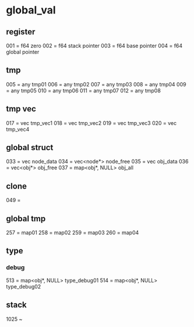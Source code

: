 # global_val

## register
001 = f64 zero
002 = f64 stack pointer
003 = f64 base pointer
004 = f64 global pointer

## tmp
005 = any tmp01
006 = any tmp02
007 = any tmp03
008 = any tmp04
009 = any tmp05
010 = any tmp06
011 = any tmp07
012 = any tmp08

## tmp vec
017 = vec<any> tmp_vec1
018 = vec<any> tmp_vec2
019 = vec<any> tmp_vec3
020 = vec<any> tmp_vec4

## global struct
033 = vec<node> node_data
034 = vec<node*> node_free
035 = vec<obj> obj_data
036 = vec<obj*> obj_free
037 = map<obj*, NULL> obj_all

## clone
049 = 

## global tmp
257 = map01
258 = map02
259 = map03
260 = map04

## type
### debug
513 = map<obj*, NULL> type_debug01
514 = map<obj*, NULL> type_debug02

## stack
1025 ~